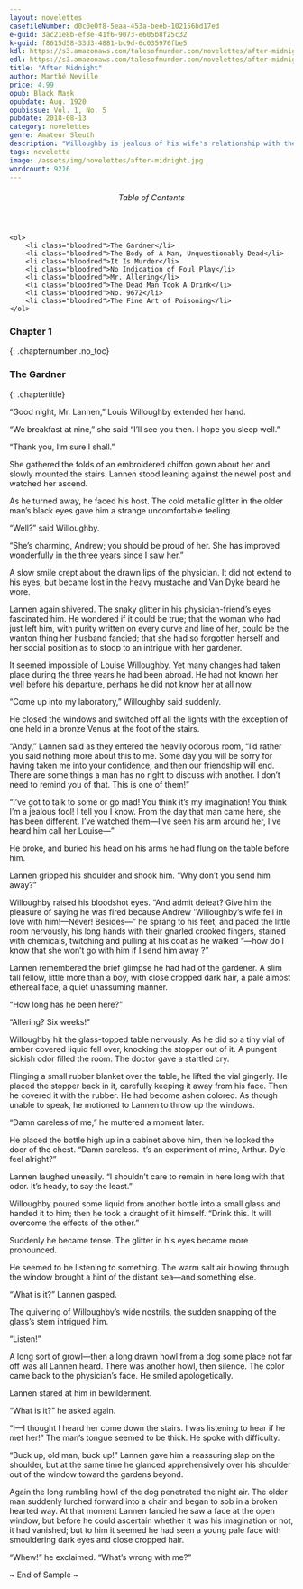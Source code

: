 ```yaml
---
layout: novelettes 
casefileNumber: d0c0e0f8-5eaa-453a-beeb-102156bd17ed
e-guid: 3ac21e8b-ef8e-41f6-9073-e605b8f25c32
k-guid: f8615d58-33d3-4881-bc9d-6c035976fbe5
kdl: https://s3.amazonaws.com/talesofmurder.com/novelettes/after-midnight.mobi
edl: https://s3.amazonaws.com/talesofmurder.com/novelettes/after-midnight.epub
title: "After Midnight"
author: Marthé Neville
price: 4.99
opub: Black Mask
opubdate: Aug. 1920
opubissue: Vol. 1, No. 5
pubdate: 2018-08-13 
category: novelettes 
genre: Amateur Sleuth 
description: "Willoughby is jealous of his wife's relationship with the new gardener. But who is the mysterious man and how does a faithful wife's relationship with him lead to murder?"
tags: novelette 
image: /assets/img/novelettes/after-midnight.jpg
wordcount: 9216
---
```


<div class="lp__toc">
	<header>
		<h6>Table of Contents</h6>
	</header>
	
	<ol>
		<li class="bloodred">The Gardner</li>
		<li class="bloodred">The Body of A Man, Unquestionably Dead</li>
		<li class="bloodred">It Is Murder</li>
		<li class="bloodred">No Indication of Foul Play</li>
		<li class="bloodred">Mr. Allering</li>
		<li class="bloodred">The Dead Man Took A Drink</li>
		<li class="bloodred">No. 9672</li>
		<li class="bloodred">The Fine Art of Poisoning</li>
	</ol>
</div> <!-- table-of-contents -->

### Chapter 1
{: .chapternumber .no_toc}

### The Gardner
{: .chaptertitle}

“Good night, Mr. Lannen,” Louis Willoughby extended her hand.

“We breakfast at nine,” she said “I’ll see you then. I hope you sleep well.”

“Thank you, I’m sure I shall.”

She gathered the folds of an embroidered chiffon gown about her and slowly mounted the stairs. Lannen stood leaning against the newel post and watched her ascend.

As he turned away, he faced his host. The cold metallic glitter in the older man’s black eyes gave him a strange uncomfortable feeling.

“Well?” said Willoughby.

“She’s charming, Andrew; you should be proud of her. She has improved wonderfully in the three years since I saw her.”

A slow smile crept about the drawn lips of the physician. It did not extend to his eyes, but became lost in the heavy mustache and Van Dyke beard he wore.

Lannen again shivered. The snaky glitter in his physician-friend’s eyes fascinated him. He wondered if it could be true; that the woman who had just left him, with purity written on every curve and line of her, could be the wanton thing her husband fancied; that she had so forgotten herself and her social position as to stoop to an intrigue with her gardener.

It seemed impossible of Louise Willoughby. Yet many changes had taken place during the three years he had been abroad. He had not known her well before his departure, perhaps he did not know her at all now.

“Come up into my laboratory,” Willoughby said suddenly.

He closed the windows and switched off all the lights with the exception of one held in a bronze Venus at the foot of the stairs.

“Andy,” Lannen said as they entered the heavily odorous room, “I’d rather you said nothing more about this to me. Some day you will be sorry for having taken me into your confidence; and then our friendship will end. There are some things a man has no right to discuss with another. I don’t need to remind you of that. This is one of them!”

“I’ve got to talk to some or go mad! You think it’s my imagination! You think I’m a jealous fool! I tell you I know. From the day that man came here, she has been different. I’ve watched them—I’ve seen his arm around her, I’ve heard him call her Louise—”

He broke, and buried his head on his arms he had flung on the table before him.

Lannen gripped his shoulder and shook him. “Why don’t you send him away?”

Willoughby raised his bloodshot eyes. “And admit defeat? Give him the pleasure of saying he was fired because Andrew 'Willoughby’s wife fell in love with him!—Never! Besides—” he sprang to his feet, and paced the little room nervously, his long hands with their gnarled crooked fingers, stained with chemicals, twitching and pulling at his coat as he walked “—how do I know that she won’t go with him if I send him away ?”

Lannen remembered the brief glimpse he had had of the gardener. A slim tall fellow, little more than a boy, with close cropped dark hair, a pale almost ethereal face, a quiet unassuming manner.

“How long has he been here?”

“Allering? Six weeks!”

Willoughby hit the glass-topped table nervously. As he did so a tiny vial of amber covered liquid fell over, knocking the stopper out of it. A pungent sickish odor filled the room. The doctor gave a startled cry.

Flinging a small rubber blanket over the table, he lifted the vial gingerly. He placed the stopper back in it, carefully keeping it away from his face. Then he covered it with the rubber. He had become ashen colored. As though unable to speak, he motioned to Lannen to throw up the windows.

“Damn careless of me,” he muttered a moment later.

He placed the bottle high up in a cabinet above him, then he locked the door of the chest. “Damn careless. It’s an experiment of mine, Arthur. Dy’e feel alright?”

Lannen laughed uneasily. “I shouldn’t care to remain in here long with that odor. It’s heady, to say the least.”

Willoughby poured some liquid from another bottle into a small glass and handed it to him; then he took a draught of it himself. “Drink this. It will overcome the effects of the other.”

Suddenly he became tense. The glitter in his eyes became more pronounced.

He seemed to be listening to something. The warm salt air blowing through the window brought a hint of the distant sea—and something else.

“What is it?” Lannen gasped.

The quivering of Willoughby’s wide nostrils, the sudden snapping of the glass’s stem intrigued him.

“Listen!”

A long sort of growl—then a long drawn howl from a dog some place not far off was all Lannen heard. There was another howl, then silence. The color came back to the physician’s face. He smiled apologetically.

Lannen stared at him in bewilderment.

“What is it?” he asked again.

“I—I thought I heard her come down the stairs. I was listening to hear if he met her!” The man’s tongue seemed to be thick. He spoke with difficulty.

“Buck up, old man, buck up!” Lannen gave him a reassuring slap on the shoulder, but at the same time he glanced apprehensively over his shoulder out of the window toward the gardens beyond.

Again the long rumbling howl of the dog penetrated the night air. The older man suddenly lurched forward into a chair and began to sob in a broken hearted way. At that moment Lannen fancied he saw a face at the open window, but before he could ascertain whether it was his imagination or not, it had vanished; but to him it seemed he had seen a young pale face with smouldering dark eyes and close cropped hair.

“Whew!” he exclaimed. “What’s wrong with me?”

<p id="theend">~ End of Sample ~</p>
